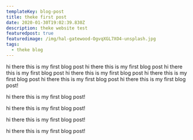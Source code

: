 ```yaml
---
templateKey: blog-post
title: theke first post
date: 2020-01-30T19:02:39.830Z
description: theke website test
featuredpost: true
featuredimage: /img/hal-gatewood-OgvqXGL7XO4-unsplash.jpg
tags:
  - theke blog
---
```

hi there this is my first blog post hi there this is my first blog post hi there this is my first blog post hi there this is my first blog post hi there this is my first blog post hi there this is my first blog post hi there this is my first blog post!

hi there this is my first blog post!

hi there this is my first blog post!

hi there this is my first blog post!

hi there this is my first blog post!
